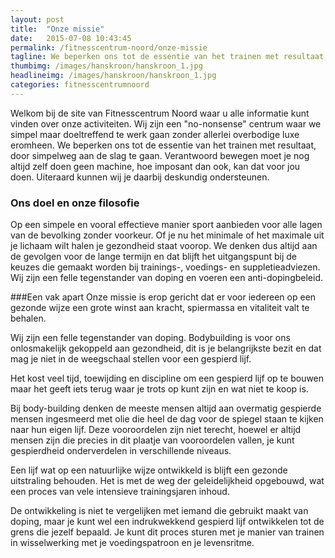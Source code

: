 ```yaml
---
layout: post
title:  "Onze missie"
date:   2015-07-08 10:43:45
permalink: /fitnesscentrum-noord/onze-missie
tagline: We beperken ons tot de essentie van het trainen met resultaat, door simpelweg aan de slag te gaan.
thumbimg: /images/hanskroon/hanskroon_1.jpg
headlineimg: /images/hanskroon/hanskroon_1.jpg
categories: fitnesscentrumnoord
---
```

Welkom bij de site van Fitnesscentrum Noord waar u alle informatie kunt vinden over onze activiteiten. Wij zijn een "no-nonsense" centrum waar we simpel maar doeltreffend te werk gaan zonder allerlei overbodige luxe eromheen. We beperken ons tot de essentie van het trainen met resultaat, door simpelweg aan de slag te gaan. Verantwoord bewegen moet je nog altijd zelf doen geen machine, hoe imposant dan ook, kan dat voor jou doen. Uiteraard kunnen wij je daarbij deskundig ondersteunen.
 
 
### Ons doel en onze filosofie
 Op een simpele en vooral effectieve manier sport aanbieden voor alle lagen van de bevolking zonder voorkeur. Of je nu het minimale of het maximale uit je lichaam wilt halen je gezondheid staat voorop. We denken dus altijd aan de gevolgen voor de lange termijn en dat blijft het uitgangspunt bij de keuzes die gemaakt worden bij trainings-, voedings- en suppletieadviezen. Wij zijn een felle tegenstander van doping en voeren een anti-dopingbeleid.
 
###Een vak apart
 Onze missie is erop gericht dat er voor iedereen op een gezonde wijze een grote winst aan kracht, spiermassa en vitaliteit valt te behalen.
 
 Wij zijn een felle tegenstander van doping.
 Bodybuilding is voor ons onlosmakelijk gekoppeld aan gezondheid, dit is je belangrijkste bezit en dat mag je niet in de weegschaal stellen voor een gespierd lijf.
 
 Het kost veel tijd, toewijding en discipline om een gespierd lijf op te bouwen maar het geeft iets terug waar je trots op kunt zijn en wat niet te koop is.
 
 Bij body-building denken de meeste mensen altijd aan overmatig gespierde mensen ingesmeerd met olie die heel de dag voor de spiegel staan te kijken naar hun eigen lijf. Deze vooroordelen zijn niet terecht, hoewel er altijd mensen zijn die precies in dit plaatje van vooroordelen vallen, je kunt gespierdheid onderverdelen in verschillende niveaus.
 
 Een lijf wat op een natuurlijke wijze ontwikkeld is blijft een gezonde uitstraling behouden. Het is met de weg der geleidelijkheid opgebouwd, wat een proces van vele intensieve trainingsjaren inhoud.
 
 De ontwikkeling is niet te vergelijken met iemand die gebruikt maakt van doping, maar je kunt wel een indrukwekkend gespierd lijf ontwikkelen tot de grens die jezelf bepaald. Je kunt dit proces sturen met je manier van trainen in wisselwerking met je voedingspatroon en je levensritme.
 
